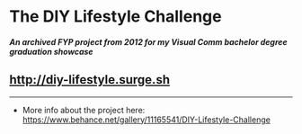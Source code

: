 # The DIY Lifestyle Challenge
##### An archived FYP project from 2012 for my Visual Comm bachelor degree graduation showcase
## http://diy-lifestyle.surge.sh
-----
- More info about the project here: https://www.behance.net/gallery/11165541/DIY-Lifestyle-Challenge

